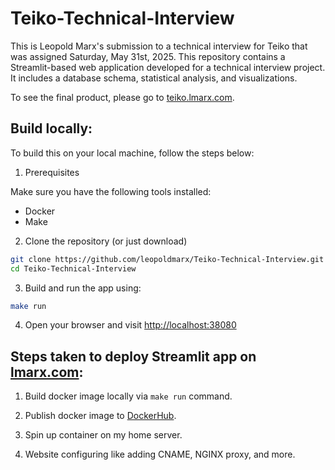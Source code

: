 # Teiko-Technical-Interview

This is Leopold Marx's submission to a technical interview for Teiko that was assigned Saturday, May 31st, 2025. This repository contains a Streamlit-based web application developed for a technical interview project. It includes a database schema, statistical analysis, and visualizations.

To see the final product, please go to [teiko.lmarx.com](teiko.lmarx.com).

## Build locally:

To build this on your local machine, follow the steps below:

1. Prerequisites

Make sure you have the following tools installed:

- Docker
- Make

2. Clone the repository (or just download)

```bash
git clone https://github.com/leopoldmarx/Teiko-Technical-Interview.git
cd Teiko-Technical-Interview
```

3. Build and run the app using:

```bash
make run
```

4. Open your browser and visit [http://localhost:38080](http://localhost:38080)

## Steps taken to deploy Streamlit app on [lmarx.com](lmarx.com):

1. Build docker image locally via `make run` command.

2. Publish docker image to [DockerHub](https://hub.docker.com/repository/docker/leopoldmarx/teiko-technical-interview).

3. Spin up container on my home server.

4. Website configuring like adding CNAME, NGINX proxy, and more.
